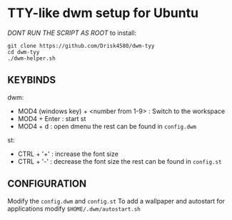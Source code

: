 # TTY-like dwm setup for Ubuntu
*DONT RUN THE SCRIPT AS ROOT*
to install:
```
git clone https://github.com/Drisk4580/dwm-tyy
cd dwm-tyy
./dwm-helper.sh
```

## KEYBINDS
dwm:
   * MOD4 (windows key) + <number from 1-9> : Switch to the <number> workspace
   * MOD4 + Enter : start st
   * MOD4 + d : open dmenu
the rest can be found in `config.dwm`

st:
   * CTRL + '+' : increase the font size
   * CTRL + '-' : decrease the font size
the rest can be found in `config.st`

## CONFIGURATION
Modify the `config.dwm` and `config.st`
To add a wallpaper and autostart for applications modify `$HOME/.dwm/autostart.sh`
